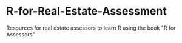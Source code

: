 # R-for-Real-Estate-Assessment
Resources for real estate assessors to learn R using the book "R for Assessors"
